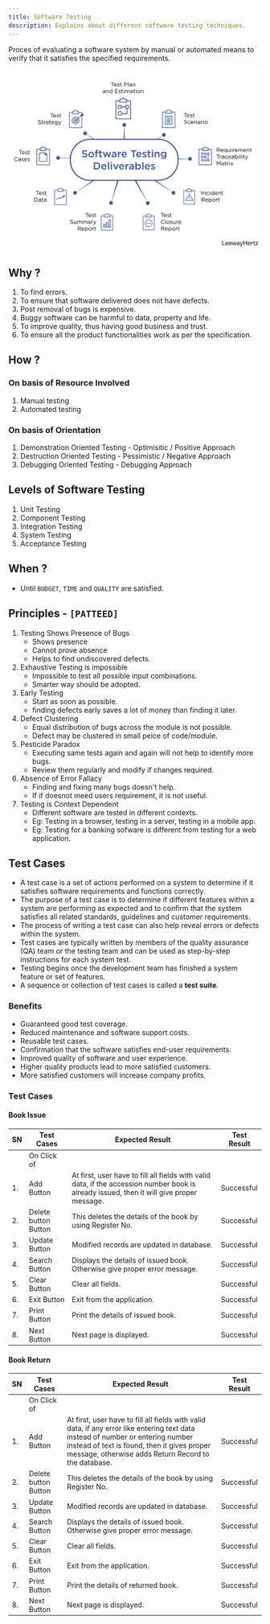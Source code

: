 ```yaml
---
title: Software Testing
description: Explains about different software testing techniques.
---
```


Proces of evaluating a software system by manual or automated means to verify that it satisfies the specified requirements.

![Software Testing](../assets/images/testing-deliverables.svg)

## Why ?
1. To find errors.
2. To ensure that software delivered does not have defects.
3. Post removal of bugs is expensive.
4. Buggy software can be harmful to data, property and life.
5. To improve quality, thus having good business and trust.
6. To ensure all the product functionalities work as per the specification.

## How ?

### On basis of Resource Involved
1. Manual testing
2. Automated testing

### On basis of Orientation
1. Demonstration Oriented Testing - Optimisitic / Positive Approach
2. Destruction Oriented Testing - Pessimistic / Negative Approach
3. Debugging Oriented Testing - Debugging Approach

## Levels of Software Testing
1. Unit Testing
2. Component Testing
3. Integration Testing
4. System Testing
5. Acceptance Testing

## When ?
- Until `BUDGET`, `TIME` and `QUALITY` are satisfied.


## Principles - `[PATTEED]`
1. Testing Shows Presence of Bugs
    - Shows presence
    - Cannot prove absence
    - Helps to find undiscovered defects.
2. Exhaustive Testing is impossible
    - Impossible to test all possible input combinations.
    - Smarter way should be adopted.
3. Early Testing
    - Start as soon as possible.
    - finding defects early saves a lot of money than finding it later.
4. Defect Clustering
    - Equal distribution of bugs across the module is not possible.
    - Defect may be clustered in small peice of code/module.
5. Pesticide Paradox
    - Executing same tests again and again will not help to identify more bugs.
    - Review them regularly and modify if changes required.
6. Absence of Error Fallacy
    - Finding and fixing many bugs doesn't help.
    - If if doesnot meed users requirement, it is not useful.
7. Testing is Context Dependent
    - Different software are tested in different contexts.
    - Eg: Testing in a browser, testing in a server, testing in a mobile app.
    - Eg: Testing for a banking sofware is different from testing for a web application.


## Test Cases

- A test case is a set of actions performed on a system to determine if it satisfies software requirements and functions correctly. 
- The purpose of a test case is to determine if different features within a system are performing as expected and to confirm that the system satisfies all related standards, guidelines and customer requirements. 
- The process of writing a test case can also help reveal errors or defects within the system.
- Test cases are typically written by members of the quality assurance (QA) team or the testing team and can be used as step-by-step instructions for each system test. 
- Testing begins once the development team has finished a system feature or set of features. 
- A sequence or collection of test cases is called a **test suite**.

### Benefits
- Guaranteed good test coverage.
- Reduced maintenance and software support costs.
- Reusable test cases.
- Confirmation that the software satisfies end-user requirements.
- Improved quality of software and user experience.
- Higher quality products lead to more satisfied customers.
- More satisfied customers will increase company profits.

### Test Cases

#### Book Issue
| SN | Test Cases | Expected Result | Test Result |
|---|---|---|---|
| | On Click of | | |
| 1. | Add Button | At first, user have to fill all fields with valid data, if the accession number book is already issued, then it will give proper message. | Successful |
| 2. | Delete button Button | This deletes the details of the book by using Register No. | Successful |
| 3. | Update Button | Modified records are updated in database. | Successful |
| 4. | Search Button | Displays the details of issued book. Otherwise give proper error message. | Successful |
| 5. | Clear Button | Clear all fields. | Successful |
| 6. | Exit Button | Exit from the application. | Successful |
| 7. | Print Button | Print the details of issued book. | Successful |
| 8. | Next Button | Next page is displayed. | Successful |

#### Book Return
| SN | Test Cases | Expected Result | Test Result |
|---|---|---|---|
| | On Click of | | |
| 1. | Add Button | At first, user have to fill all fields with valid data, if any error like entering text data instead of number or entering number instead of text is found, then it gives proper message, otherwise adds Return Record to the database. | Successful |
| 2. | Delete button Button | This deletes the details of the book by using Register No. | Successful |
| 3. | Update Button | Modified records are updated in database. | Successful |
| 4. | Search Button | Displays the details of issued book. Otherwise give proper error message. | Successful |
| 5. | Clear Button | Clear all fields. | Successful |
| 6. | Exit Button | Exit from the application. | Successful |
| 7. | Print Button | Print the details of returned book. | Successful |
| 8. | Next Button | Next page is displayed. | Successful |
